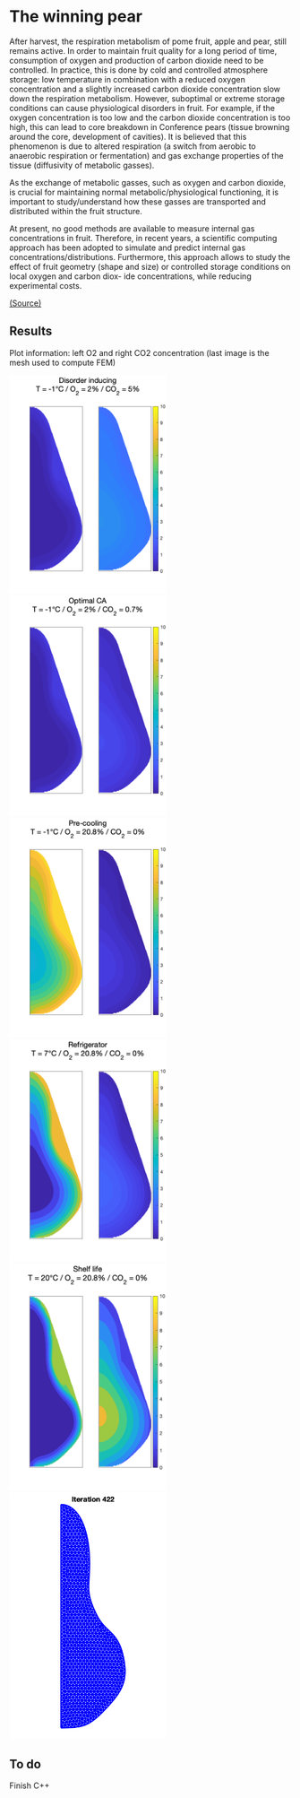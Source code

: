 #  The winning pear
After harvest, the respiration metabolism of pome fruit, apple and pear, still remains active. In order to maintain fruit quality for a long period of time, consumption of oxygen and production of carbon dioxide need to be controlled. In practice, this is done by cold and controlled atmosphere storage: low temperature in combination with a reduced oxygen concentration and a slightly increased carbon dioxide concentration slow down the respiration metabolism. However, suboptimal or extreme storage conditions can cause physiological disorders in fruit. For example, if the oxygen concentration is too low and the carbon dioxide concentration is too high, this can lead to core breakdown in Conference pears (tissue browning around the core, development of cavities). It is believed that this phenomenon is due to altered respiration (a switch from aerobic to anaerobic respiration or fermentation) and gas exchange properties of the tissue (diffusivity of metabolic gasses).

As the exchange of metabolic gasses, such as oxygen and carbon dioxide, is crucial for maintaining normal metabolic/physiological functioning, it is important to study/understand how these gasses are transported and distributed within the fruit structure.

At present, no good methods are available to measure internal gas concentrations in fruit. Therefore, in recent years, a scientific computing approach has been adopted to simulate and predict internal gas concentrations/distributions. Furthermore, this approach allows to study the effect of fruit geometry (shape and size) or controlled storage conditions on local oxygen and carbon diox- ide concentrations, while reducing experimental costs.

[(Source)](/doc/STATEMENT.pdf)


## Results
Plot information: left O2 and right CO2 concentration (last image is the mesh used to compute FEM)

<img src="/matlab/results/disorder-inducing.png?raw=true" width="280"> <img src="/matlab/results/optimal-ca.png?raw=true" width="280"> <img src="/matlab/results/pre-cooling.png?raw=true" width="280"> <img src="/matlab/results/refrigerator.png?raw=true" width="280"> <img src="/matlab/results/shelf-life.png?raw=true" width="280"> <img src="/matlab/results/_mesh_generation.png?raw=true" width="280">

## To do
Finish C++
